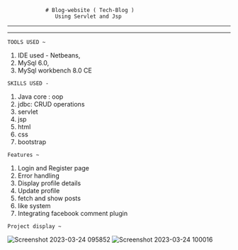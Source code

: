                 # Blog-website ( Tech-Blog )
                   Using Servlet and Jsp
_____________________________________________________________________________________________________________________________
_____________________________________________________________________________________________________________________________

~~~~~~~~~~~~~~~
TOOLS USED ~
~~~~~~~~~~~~~~~
1. IDE used - Netbeans, 
2. MySql 6.0, 
3. MySql workbench 8.0 CE

~~~~~~~~~~~~~~
SKILLS USED - 
~~~~~~~~~~~~~~

1. Java core : oop
2. jdbc: CRUD operations
3. servlet
4. jsp
5. html
6. css
7. bootstrap


~~~~~~~~~~~~~~~
Features ~
~~~~~~~~~~~~~~~

1. Login and Register page
2. Error handling
3. Display profile details
4. Update profile
5. fetch and show posts
6. like system
7. Integrating facebook comment plugin


~~~~~~~~~~~~~~~
Project display ~
~~~~~~~~~~~~~~~

![Screenshot 2023-03-24 095852](https://user-images.githubusercontent.com/77559133/227424930-3a1c5497-d87f-4911-82b2-c21742fa150f.png)
![Screenshot 2023-03-24 100016](https://user-images.githubusercontent.com/77559133/227424982-9041b7ba-6a89-495e-b82b-34acdfb90532.png)


